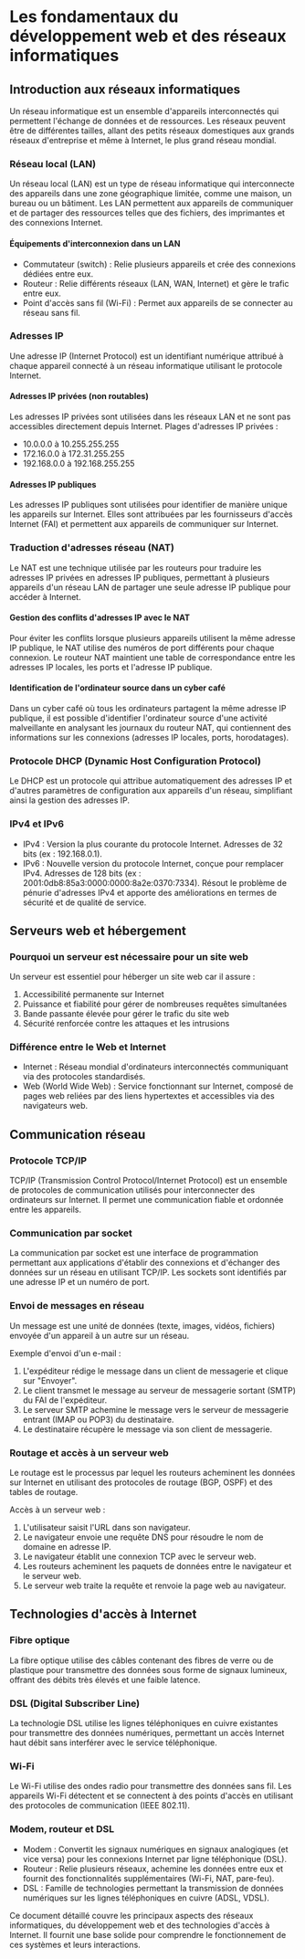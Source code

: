 # Les fondamentaux du développement web et des réseaux informatiques

## Introduction aux réseaux informatiques

Un réseau informatique est un ensemble d'appareils interconnectés qui permettent l'échange de données et de ressources. Les réseaux peuvent être de différentes tailles, allant des petits réseaux domestiques aux grands réseaux d'entreprise et même à Internet, le plus grand réseau mondial.

### Réseau local (LAN)

Un réseau local (LAN) est un type de réseau informatique qui interconnecte des appareils dans une zone géographique limitée, comme une maison, un bureau ou un bâtiment. Les LAN permettent aux appareils de communiquer et de partager des ressources telles que des fichiers, des imprimantes et des connexions Internet.

#### Équipements d'interconnexion dans un LAN

- Commutateur (switch) : Relie plusieurs appareils et crée des connexions dédiées entre eux.
- Routeur : Relie différents réseaux (LAN, WAN, Internet) et gère le trafic entre eux.
- Point d'accès sans fil (Wi-Fi) : Permet aux appareils de se connecter au réseau sans fil.

### Adresses IP

Une adresse IP (Internet Protocol) est un identifiant numérique attribué à chaque appareil connecté à un réseau informatique utilisant le protocole Internet.

#### Adresses IP privées (non routables)

Les adresses IP privées sont utilisées dans les réseaux LAN et ne sont pas accessibles directement depuis Internet. Plages d'adresses IP privées :

- 10.0.0.0 à 10.255.255.255
- 172.16.0.0 à 172.31.255.255
- 192.168.0.0 à 192.168.255.255

#### Adresses IP publiques

Les adresses IP publiques sont utilisées pour identifier de manière unique les appareils sur Internet. Elles sont attribuées par les fournisseurs d'accès Internet (FAI) et permettent aux appareils de communiquer sur Internet.

### Traduction d'adresses réseau (NAT)

Le NAT est une technique utilisée par les routeurs pour traduire les adresses IP privées en adresses IP publiques, permettant à plusieurs appareils d'un réseau LAN de partager une seule adresse IP publique pour accéder à Internet.

#### Gestion des conflits d'adresses IP avec le NAT

Pour éviter les conflits lorsque plusieurs appareils utilisent la même adresse IP publique, le NAT utilise des numéros de port différents pour chaque connexion. Le routeur NAT maintient une table de correspondance entre les adresses IP locales, les ports et l'adresse IP publique.

#### Identification de l'ordinateur source dans un cyber café

Dans un cyber café où tous les ordinateurs partagent la même adresse IP publique, il est possible d'identifier l'ordinateur source d'une activité malveillante en analysant les journaux du routeur NAT, qui contiennent des informations sur les connexions (adresses IP locales, ports, horodatages).

### Protocole DHCP (Dynamic Host Configuration Protocol)

Le DHCP est un protocole qui attribue automatiquement des adresses IP et d'autres paramètres de configuration aux appareils d'un réseau, simplifiant ainsi la gestion des adresses IP.

### IPv4 et IPv6

- IPv4 : Version la plus courante du protocole Internet. Adresses de 32 bits (ex : 192.168.0.1).
- IPv6 : Nouvelle version du protocole Internet, conçue pour remplacer IPv4. Adresses de 128 bits (ex : 2001:0db8:85a3:0000:0000:8a2e:0370:7334). Résout le problème de pénurie d'adresses IPv4 et apporte des améliorations en termes de sécurité et de qualité de service.

## Serveurs web et hébergement

### Pourquoi un serveur est nécessaire pour un site web

Un serveur est essentiel pour héberger un site web car il assure :

1. Accessibilité permanente sur Internet
2. Puissance et fiabilité pour gérer de nombreuses requêtes simultanées
3. Bande passante élevée pour gérer le trafic du site web
4. Sécurité renforcée contre les attaques et les intrusions

### Différence entre le Web et Internet

- Internet : Réseau mondial d'ordinateurs interconnectés communiquant via des protocoles standardisés.
- Web (World Wide Web) : Service fonctionnant sur Internet, composé de pages web reliées par des liens hypertextes et accessibles via des navigateurs web.

## Communication réseau

### Protocole TCP/IP

TCP/IP (Transmission Control Protocol/Internet Protocol) est un ensemble de protocoles de communication utilisés pour interconnecter des ordinateurs sur Internet. Il permet une communication fiable et ordonnée entre les appareils.

### Communication par socket

La communication par socket est une interface de programmation permettant aux applications d'établir des connexions et d'échanger des données sur un réseau en utilisant TCP/IP. Les sockets sont identifiés par une adresse IP et un numéro de port.

### Envoi de messages en réseau

Un message est une unité de données (texte, images, vidéos, fichiers) envoyée d'un appareil à un autre sur un réseau.

Exemple d'envoi d'un e-mail :

1. L'expéditeur rédige le message dans un client de messagerie et clique sur "Envoyer".
2. Le client transmet le message au serveur de messagerie sortant (SMTP) du FAI de l'expéditeur.
3. Le serveur SMTP achemine le message vers le serveur de messagerie entrant (IMAP ou POP3) du destinataire.
4. Le destinataire récupère le message via son client de messagerie.

### Routage et accès à un serveur web

Le routage est le processus par lequel les routeurs acheminent les données sur Internet en utilisant des protocoles de routage (BGP, OSPF) et des tables de routage.

Accès à un serveur web :

1. L'utilisateur saisit l'URL dans son navigateur.
2. Le navigateur envoie une requête DNS pour résoudre le nom de domaine en adresse IP.
3. Le navigateur établit une connexion TCP avec le serveur web.
4. Les routeurs acheminent les paquets de données entre le navigateur et le serveur web.
5. Le serveur web traite la requête et renvoie la page web au navigateur.

## Technologies d'accès à Internet

### Fibre optique

La fibre optique utilise des câbles contenant des fibres de verre ou de plastique pour transmettre des données sous forme de signaux lumineux, offrant des débits très élevés et une faible latence.

### DSL (Digital Subscriber Line)

La technologie DSL utilise les lignes téléphoniques en cuivre existantes pour transmettre des données numériques, permettant un accès Internet haut débit sans interférer avec le service téléphonique.

### Wi-Fi

Le Wi-Fi utilise des ondes radio pour transmettre des données sans fil. Les appareils Wi-Fi détectent et se connectent à des points d'accès en utilisant des protocoles de communication (IEEE 802.11).

### Modem, routeur et DSL

- Modem : Convertit les signaux numériques en signaux analogiques (et vice versa) pour les connexions Internet par ligne téléphonique (DSL).
- Routeur : Relie plusieurs réseaux, achemine les données entre eux et fournit des fonctionnalités supplémentaires (Wi-Fi, NAT, pare-feu).
- DSL : Famille de technologies permettant la transmission de données numériques sur les lignes téléphoniques en cuivre (ADSL, VDSL).

Ce document détaillé couvre les principaux aspects des réseaux informatiques, du développement web et des technologies d'accès à Internet. Il fournit une base solide pour comprendre le fonctionnement de ces systèmes et leurs interactions.